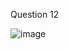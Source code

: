 
Question 12


![image](https://user-images.githubusercontent.com/110264388/182324882-6d890586-59bf-4579-ae60-59171519b9d3.png)
